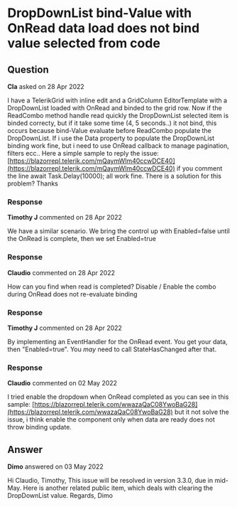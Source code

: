 # DropDownList bind-Value with OnRead data load does not bind value selected from code

## Question

**Cla** asked on 28 Apr 2022

I have a TelerikGrid with inline edit and a GridColumn EditorTemplate with a DropDownList loaded with OnRead and binded to the grid row. Now if the ReadCombo method handle read quickly the DropDownList selected item is binded correcty, but if it take some time (4, 5 seconds..) it not bind, this occurs because bind-Value evaluate before ReadCombo populate the DropDownList. If i use the Data property to populate the DropDownList binding work fine, but i need to use OnRead callback to manage pagination, filters ecc.. Here a simple sample to reply the issue: [https://blazorrepl.telerik.com/mQaymWlm40ccwDCE40](https://blazorrepl.telerik.com/mQaymWlm40ccwDCE40) if you comment the line await Task.Delay(10000); all work fine. There is a solution for this problem? Thanks

### Response

**Timothy J** commented on 28 Apr 2022

We have a similar scenario. We bring the control up with Enabled=false until the OnRead is complete, then we set Enabled=true

### Response

**Claudio** commented on 28 Apr 2022

How can you find when read is completed? Disable / Enable the combo during OnRead does not re-evaluate binding

### Response

**Timothy J** commented on 28 Apr 2022

By implementing an EventHandler for the OnRead event. You get your data, then "Enabled=true". You *may* need to call StateHasChanged after that.

### Response

**Claudio** commented on 02 May 2022

I tried enable the dropdown when OnRead completed as you can see in this sample: [https://blazorrepl.telerik.com/wwazaQaC08YwoBaG28](https://blazorrepl.telerik.com/wwazaQaC08YwoBaG28) but it not solve the issue, i think enable the component only when data are ready does not throw binding update.

## Answer

**Dimo** answered on 03 May 2022

Hi Claudio, Timothy, This issue will be resolved in version 3.3.0, due in mid-May. Here is another related public item, which deals with clearing the DropDownList value. Regards, Dimo
